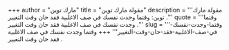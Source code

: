 +++
author = "مارك توين"
title = "مقولة مارك توين"
description = '''مقولة مارك توين: وقتما وجدت نفسك في صف الاغلبية فقد حان وقت التغيير .'''
quote = '''وقتما وجدت نفسك في صف الاغلبية فقد حان وقت التغيير .'''
slug = '''وقتما-وجدت-نفسك-في-صف-الاغلبية-فقد-حان-وقت-التغيير'''
+++
وقتما وجدت نفسك في صف الاغلبية فقد حان وقت التغيير .
